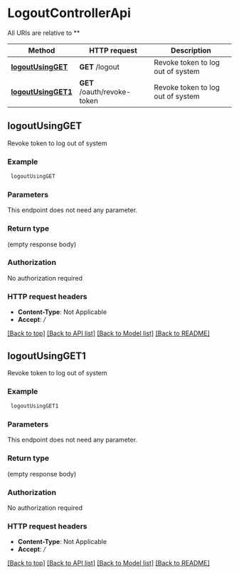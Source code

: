 # LogoutControllerApi

All URIs are relative to **

Method | HTTP request | Description
------------- | ------------- | -------------
[**logoutUsingGET**](LogoutControllerApi.md#logoutUsingGET) | **GET** /logout | Revoke token to log out of system
[**logoutUsingGET1**](LogoutControllerApi.md#logoutUsingGET1) | **GET** /oauth/revoke-token | Revoke token to log out of system


## **logoutUsingGET**

Revoke token to log out of system

### Example
```bash
 logoutUsingGET
```

### Parameters
This endpoint does not need any parameter.

### Return type

(empty response body)

### Authorization

No authorization required

### HTTP request headers

 - **Content-Type**: Not Applicable
 - **Accept**: */*

[[Back to top]](#) [[Back to API list]](../README.md#documentation-for-api-endpoints) [[Back to Model list]](../README.md#documentation-for-models) [[Back to README]](../README.md)

## **logoutUsingGET1**

Revoke token to log out of system

### Example
```bash
 logoutUsingGET1
```

### Parameters
This endpoint does not need any parameter.

### Return type

(empty response body)

### Authorization

No authorization required

### HTTP request headers

 - **Content-Type**: Not Applicable
 - **Accept**: */*

[[Back to top]](#) [[Back to API list]](../README.md#documentation-for-api-endpoints) [[Back to Model list]](../README.md#documentation-for-models) [[Back to README]](../README.md)

